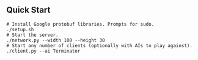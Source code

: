 Quick Start
-----------

    # Install Google protobuf libraries. Prompts for sudo.
    ./setup.sh
    # Start the server.
    ./network.py --width 100 --height 30
    # Start any number of clients (optionally with AIs to play against).
    ./client.py --ai Terminator
